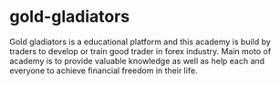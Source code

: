 # gold-gladiators
Gold gladiators is a educational platform and this academy is build by traders to develop or train good trader in forex industry. Main moto of academy is to provide valuable knowledge as well as help each and everyone to achieve financial freedom in their life.
